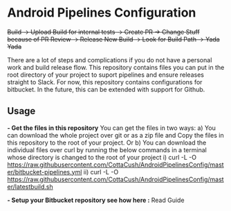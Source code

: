 # Android Pipelines Configuration  

~~Build -> Upload Build for internal tests -> Create PR -> Change Stuff because of PR Review -> Release New Build -> Look for Build Path -> Yada Yada~~

There are a lot of steps and complications if you do not have a personal work and build release flow. 
This repository contains files you can put in the root directory of your project to suport pipelines and ensure releases straight to Slack.
For now, this repository contains configurations for bitbucket. In the future, this can be extended with support for Github.  
  
  
## Usage  

**- Get the files in this repository**
You can get the files in two ways:
  a)  You can download the whole project over git or as a zip file and Copy the files in this repository  to the root of your project. 
  Or 
  b) You can download the individual files over curl by running the below commands in a terminal  whose directory is changed to the root of your project
    i) curl -L -O https://raw.githubusercontent.com/CottaCush/AndroidPipelinesConfig/master/bitbucket-pipelines.yml
    ii) curl -L -O https://raw.githubusercontent.com/CottaCush/AndroidPipelinesConfig/master/latestbuild.sh
    

 **- Setup your Bitbucket repository see how here :**
 Read Guide 